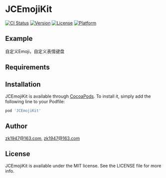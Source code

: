 # JCEmojiKit

[![CI Status](https://img.shields.io/travis/zk1947@163.com/JCEmojiKit.svg?style=flat)](https://travis-ci.org/zk1947@163.com/JCEmojiKit)
[![Version](https://img.shields.io/cocoapods/v/JCEmojiKit.svg?style=flat)](https://cocoapods.org/pods/JCEmojiKit)
[![License](https://img.shields.io/cocoapods/l/JCEmojiKit.svg?style=flat)](https://cocoapods.org/pods/JCEmojiKit)
[![Platform](https://img.shields.io/cocoapods/p/JCEmojiKit.svg?style=flat)](https://cocoapods.org/pods/JCEmojiKit)

## Example

自定义Emoji，自定义表情键盘 

## Requirements

## Installation

JCEmojiKit is available through [CocoaPods](https://cocoapods.org). To install
it, simply add the following line to your Podfile:

```ruby
pod 'JCEmojiKit'
```

## Author

zk1947@163.com, zk1947@163.com

## License

JCEmojiKit is available under the MIT license. See the LICENSE file for more info.
